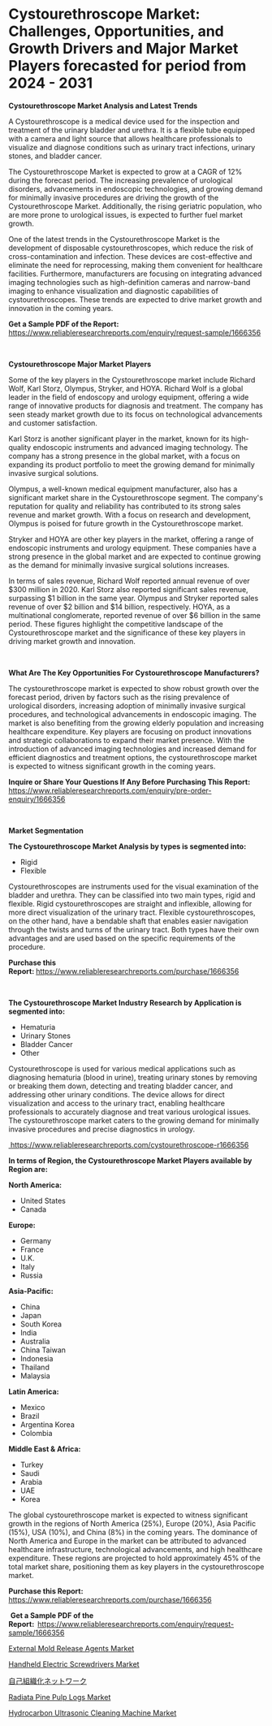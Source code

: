 <p><h1>Cystourethroscope Market: Challenges, Opportunities, and Growth Drivers and Major Market Players forecasted for period from 2024 - 2031</h1></p><p><strong>Cystourethroscope Market Analysis and Latest Trends</strong></p>
<p><p>A Cystourethroscope is a medical device used for the inspection and treatment of the urinary bladder and urethra. It is a flexible tube equipped with a camera and light source that allows healthcare professionals to visualize and diagnose conditions such as urinary tract infections, urinary stones, and bladder cancer.</p><p>The Cystourethroscope Market is expected to grow at a CAGR of 12% during the forecast period. The increasing prevalence of urological disorders, advancements in endoscopic technologies, and growing demand for minimally invasive procedures are driving the growth of the Cystourethroscope Market. Additionally, the rising geriatric population, who are more prone to urological issues, is expected to further fuel market growth.</p><p>One of the latest trends in the Cystourethroscope Market is the development of disposable cystourethroscopes, which reduce the risk of cross-contamination and infection. These devices are cost-effective and eliminate the need for reprocessing, making them convenient for healthcare facilities. Furthermore, manufacturers are focusing on integrating advanced imaging technologies such as high-definition cameras and narrow-band imaging to enhance visualization and diagnostic capabilities of cystourethroscopes. These trends are expected to drive market growth and innovation in the coming years.</p></p>
<p><strong>Get a Sample PDF of the Report:&nbsp;</strong> <a href="https://www.reliableresearchreports.com/enquiry/request-sample/1666356">https://www.reliableresearchreports.com/enquiry/request-sample/1666356</a></p>
<p>&nbsp;</p>
<p><strong>Cystourethroscope Major Market Players</strong></p>
<p><p>Some of the key players in the Cystourethroscope market include Richard Wolf, Karl Storz, Olympus, Stryker, and HOYA. Richard Wolf is a global leader in the field of endoscopy and urology equipment, offering a wide range of innovative products for diagnosis and treatment. The company has seen steady market growth due to its focus on technological advancements and customer satisfaction.</p><p>Karl Storz is another significant player in the market, known for its high-quality endoscopic instruments and advanced imaging technology. The company has a strong presence in the global market, with a focus on expanding its product portfolio to meet the growing demand for minimally invasive surgical solutions.</p><p>Olympus, a well-known medical equipment manufacturer, also has a significant market share in the Cystourethroscope segment. The company's reputation for quality and reliability has contributed to its strong sales revenue and market growth. With a focus on research and development, Olympus is poised for future growth in the Cystourethroscope market.</p><p>Stryker and HOYA are other key players in the market, offering a range of endoscopic instruments and urology equipment. These companies have a strong presence in the global market and are expected to continue growing as the demand for minimally invasive surgical solutions increases.</p><p>In terms of sales revenue, Richard Wolf reported annual revenue of over $300 million in 2020. Karl Storz also reported significant sales revenue, surpassing $1 billion in the same year. Olympus and Stryker reported sales revenue of over $2 billion and $14 billion, respectively. HOYA, as a multinational conglomerate, reported revenue of over $6 billion in the same period. These figures highlight the competitive landscape of the Cystourethroscope market and the significance of these key players in driving market growth and innovation.</p></p>
<p>&nbsp;</p>
<p><strong>What Are The Key Opportunities For Cystourethroscope Manufacturers?</strong></p>
<p><p>The cystourethroscope market is expected to show robust growth over the forecast period, driven by factors such as the rising prevalence of urological disorders, increasing adoption of minimally invasive surgical procedures, and technological advancements in endoscopic imaging. The market is also benefiting from the growing elderly population and increasing healthcare expenditure. Key players are focusing on product innovations and strategic collaborations to expand their market presence. With the introduction of advanced imaging technologies and increased demand for efficient diagnostics and treatment options, the cystourethroscope market is expected to witness significant growth in the coming years.</p></p>
<p><strong>Inquire or Share Your Questions If Any Before Purchasing This Report:</strong> <a href="https://www.reliableresearchreports.com/enquiry/pre-order-enquiry/1666356">https://www.reliableresearchreports.com/enquiry/pre-order-enquiry/1666356</a></p>
<p>&nbsp;</p>
<p><strong>Market Segmentation</strong></p>
<p><strong>The Cystourethroscope Market Analysis by types is segmented into:</strong></p>
<p><ul><li>Rigid</li><li>Flexible</li></ul></p>
<p><p>Cystourethroscopes are instruments used for the visual examination of the bladder and urethra. They can be classified into two main types, rigid and flexible. Rigid cystourethroscopes are straight and inflexible, allowing for more direct visualization of the urinary tract. Flexible cystourethroscopes, on the other hand, have a bendable shaft that enables easier navigation through the twists and turns of the urinary tract. Both types have their own advantages and are used based on the specific requirements of the procedure.</p></p>
<p><strong>Purchase this Report:&nbsp;</strong><a href="https://www.reliableresearchreports.com/purchase/1666356">https://www.reliableresearchreports.com/purchase/1666356</a></p>
<p>&nbsp;</p>
<p><strong>The Cystourethroscope Market Industry Research by Application is segmented into:</strong></p>
<p><ul><li>Hematuria</li><li>Urinary Stones</li><li>Bladder Cancer</li><li>Other</li></ul></p>
<p><p>Cystourethroscope is used for various medical applications such as diagnosing hematuria (blood in urine), treating urinary stones by removing or breaking them down, detecting and treating bladder cancer, and addressing other urinary conditions. The device allows for direct visualization and access to the urinary tract, enabling healthcare professionals to accurately diagnose and treat various urological issues. The cystourethroscope market caters to the growing demand for minimally invasive procedures and precise diagnostics in urology.</p></p>
<p><a href="https://www.reliableresearchreports.com/cystourethroscope-r1666356">&nbsp;https://www.reliableresearchreports.com/cystourethroscope-r1666356</a></p>
<p><strong>In terms of Region, the Cystourethroscope Market Players available by Region are:</strong></p>
<p>
    <p> <strong> North America: </strong>
        <ul>
            <li>United States</li>
            <li>Canada</li>
        </ul>
        </p> 
    <p> <strong> Europe: </strong>
        <ul>
            <li>Germany</li>
            <li>France</li>
            <li>U.K.</li>
            <li>Italy</li>
            <li>Russia</li>
        </ul>
        </p> 
    <p> <strong> Asia-Pacific: </strong>
        <ul>
            <li>China</li>
            <li>Japan</li>
            <li>South Korea</li>
            <li>India</li>
            <li>Australia</li>
            <li>China Taiwan</li>
            <li>Indonesia</li>
            <li>Thailand</li>
            <li>Malaysia</li>
        </ul>
        </p> 
    <p> <strong> Latin America: </strong>
        <ul>
            <li>Mexico</li>
            <li>Brazil</li>
            <li>Argentina Korea</li>
            <li>Colombia</li>
        </ul>
        </p> 
    <p> <strong> Middle East & Africa: </strong>
        <ul>
            <li>Turkey</li>
            <li>Saudi</li>
            <li>Arabia</li>
            <li>UAE</li>
            <li>Korea</li>
        </ul>
    </p>
    </p>
<p><p>The global cystourethroscope market is expected to witness significant growth in the regions of North America (25%), Europe (20%), Asia Pacific (15%), USA (10%), and China (8%) in the coming years. The dominance of North America and Europe in the market can be attributed to advanced healthcare infrastructure, technological advancements, and high healthcare expenditure. These regions are projected to hold approximately 45% of the total market share, positioning them as key players in the cystourethroscope market.</p></p>
<p><strong>Purchase this Report: </strong><a href="https://www.reliableresearchreports.com/purchase/1666356">https://www.reliableresearchreports.com/purchase/1666356</a></p>
<p>&nbsp;<strong>Get a Sample PDF of the Report:&nbsp;&nbsp;</strong><a href="https://www.reliableresearchreports.com/enquiry/request-sample/1666356">https://www.reliableresearchreports.com/enquiry/request-sample/1666356</a></p>
<p><strong></strong></p>
<p><p><a href="https://www.linkedin.com/pulse/global-external-mold-release-agents-market-focus-application-end-use-kk4mf">External Mold Release Agents Market</a></p><p><a href="https://github.com/alexcrou8/Market-Research-Report-List-1/blob/main/handheld-electric-screwdrivers-market.md">Handheld Electric Screwdrivers Market</a></p><p><a href="https://github.com/mreklxf44233/Market-Research-Report-List-2/blob/main/2408779168870.md">自己組織化ネットワーク</a></p><p><a href="https://www.linkedin.com/pulse/radiata-pine-pulp-logs-market-size-amp-share-analysis-growth-fravf">Radiata Pine Pulp Logs Market</a></p><p><a href="https://github.com/Krdamani25/Market-Research-Report-List-1/blob/main/hydrocarbon-ultrasonic-cleaning-machine-market.md">Hydrocarbon Ultrasonic Cleaning Machine Market</a></p></p>